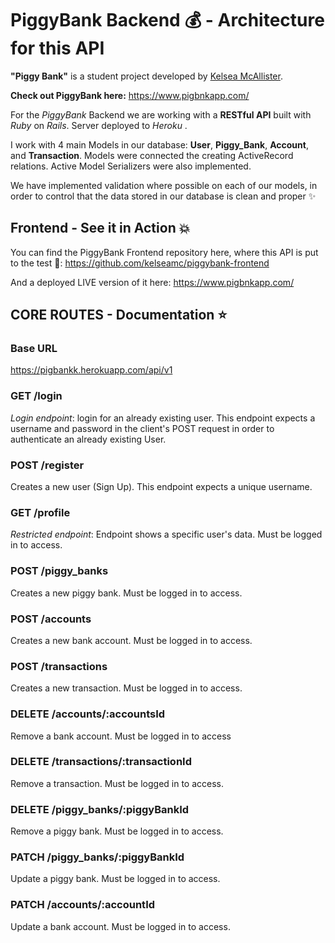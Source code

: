 # PiggyBank Backend 💰 - Architecture for this API

**"Piggy Bank"** is a student project developed by  <a href="https://www.kelseaportfolio.com/">Kelsea McAllister</a>.

**Check out  PiggyBank here:** https://www.pigbnkapp.com/

For the _PiggyBank_ Backend we are working with a __RESTful API__ built with _Ruby_ on _Rails_. 
Server deployed to _Heroku_ .

I work with 4 main Models in our database: __User__, __Piggy_Bank__,  __Account__, and __Transaction__.
Models were connected the creating ActiveRecord relations. Active Model Serializers were also implemented. 

We have implemented validation where possible on each of our models, in order to control that the data stored in our database is clean and proper ✨

## Frontend - See it in Action 💥

You can find the PiggyBank Frontend repository here, where this API is put to the test 💪: https://github.com/kelseamc/piggybank-frontend

And a deployed LIVE version of it here: https://www.pigbnkapp.com/

## CORE ROUTES - Documentation ⭐

### Base URL 
https://pigbankk.herokuapp.com/api/v1

### GET /login
_Login endpoint_: login for an already existing user. This endpoint expects a username and password in the client's POST request in order to authenticate an already existing User.

### POST /register
Creates a new user (Sign Up). This endpoint expects a unique username.

### GET /profile
_Restricted endpoint_: Endpoint shows a specific user's data. Must be logged in to access.

### POST /piggy_banks
Creates a new piggy bank. Must be logged in to access. 

### POST /accounts
Creates a new bank account. Must be logged in to access.

### POST /transactions
Creates a new transaction. Must be logged in to access.

### DELETE /accounts/:accountsId
Remove a bank account. Must be logged in to access

### DELETE /transactions/:transactionId
Remove a transaction. Must be logged in to access.

### DELETE /piggy_banks/:piggyBankId
Remove a piggy bank. Must be logged in to access.

### PATCH /piggy_banks/:piggyBankId
Update a piggy bank. Must be logged in to access.

### PATCH /accounts/:accountId
Update a bank account. Must be logged in to access.


